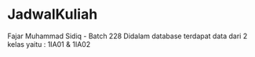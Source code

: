 # JadwalKuliah
Fajar Muhammad Sidiq - Batch 228
Didalam database terdapat data dari 2 kelas yaitu : 1IA01 & 1IA02
